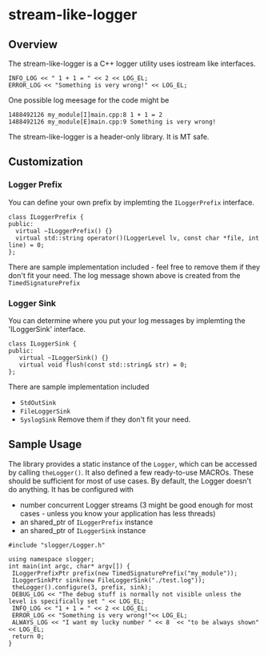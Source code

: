 # stream-like-logger

## Overview
The stream-like-logger is a C++ logger utility uses iostream like interfaces.
```code
INFO_LOG << " 1 + 1 = " << 2 << LOG_EL;
ERROR_LOG << "Something is very wrong!" << LOG_EL;
```
One possible log meesage for the code might be
```log
1488492126 my_module[I]main.cpp:8 1 + 1 = 2
1488492126 my_module[E]main.cpp:9 Something is very wrong!
```
The stream-like-logger is a header-only library. It is MT safe.

## Customization
### Logger Prefix
You can define your own prefix by implemting the `ILoggerPrefix` interface.
```code
class ILoggerPrefix {
public:
  virtual ~ILoggerPrefix() {}
  virtual std::string operator()(LoggerLevel lv, const char *file, int line) = 0;
};
```
There are sample implementation included - feel free to remove them if they don't fit your need. The log message shown above is created from the `TimedSignaturePrefix` 

### Logger Sink
You can determine where you put your log messages by implemting the 'ILoggerSink' interface.
```code
class ILoggerSink {
public:
   virtual ~ILoggerSink() {}
   virtual void flush(const std::string& str) = 0;
};
```
There are sample implementation included
* `StdOutSink`
* `FileLoggerSink`
* `SyslogSink`
Remove them if they don't fit your need.

## Sample Usage
The library provides a static instance of the `Logger`, which can be accessed by calling `theLogger()`. It also defined a few ready-to-use MACROs. These should be sufficient for most of use cases. By default, the Logger doesn't do anything. It has be configured with
* number concurrent Logger streams (3 might be good enough for most cases - unless you know your application has less threads)
* an shared_ptr of `ILoggerPrefix` instance
* an shared_ptr of `ILoggerSink` instance

```code
#include "slogger/Logger.h"

using namespace slogger;
int main(int argc, char* argv[]) {
 ILoggerPrefixPtr prefix(new TimedSignaturePrefix("my_module"));
 ILoggerSinkPtr sink(new FileLoggerSink("./test.log"));
 theLogger().configure(3, prefix, sink);
 DEBUG_LOG << "The debug stuff is normally not visible unless the level is specifically set " << LOG_EL;
 INFO_LOG << "1 + 1 = " << 2 << LOG_EL;
 ERROR_LOG << "Something is very wrong!"<< LOG_EL;
 ALWAYS_LOG << "I want my lucky number " << 8  << "to be always shown" << LOG_EL;
 return 0;
}
```